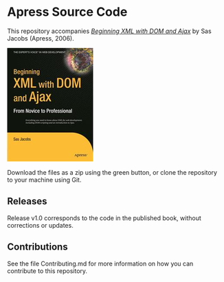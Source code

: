 # Apress Source Code

This repository accompanies [*Beginning XML with DOM and Ajax*](http://www.apress.com/9781590596760) by Sas Jacobs (Apress, 2006).

![Cover image](9781590596760.jpg)

Download the files as a zip using the green button, or clone the repository to your machine using Git.

## Releases

Release v1.0 corresponds to the code in the published book, without corrections or updates.

## Contributions

See the file Contributing.md for more information on how you can contribute to this repository.
